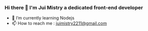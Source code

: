 ### Hi there 👋 I'm Jui Mistry a dedicated front-end developer 

- 🌱 I’m currently learning Nodejs 
- 📫 How to reach me : juimistry2211@gmail.com

